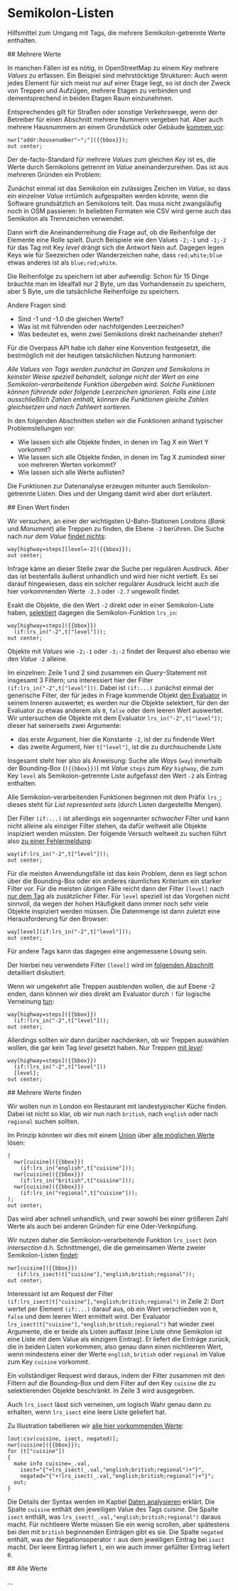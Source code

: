 Semikolon-Listen
================

Hilfsmittel zum Umgang mit Tags, die mehrere Semikolon-getrennte Werte enthalten.

<a name="intro"/>
## Mehrere Werte

In manchen Fällen ist es nötig,
in OpenStreetMap zu einem _Key_ mehrere _Values_ zu erfassen.
Ein Beispiel sind mehrstöcktige Strukturen:
Auch wenn jedes Element für sich meist nur auf einer Etage liegt,
so ist doch der Zweck von Treppen und Aufzügen, mehrere Etagen zu verbinden
und dementsprechend in beiden Etagen Raum einzunehmen.

Entsprechendes gilt für Straßen oder sonstige Verkehrswege,
wenn der Betreiber für einen Abschnitt mehrere Nummern vergeben hat.
Aber auch mehrere Hausnummern an einem Grundstück oder Gebäude [kommen vor](https://overpass-turbo.eu/?lat=51.5&lon=0.0&zoom=13&Q=CGI_STUB):

    nwr["addr:housenumber"~";"]({{bbox}});
    out center;

Der de-facto-Standard für mehrere _Values_ zum gleichen _Key_ ist es,
die Werte durch Semikolons getrennt im _Value_ aneinanderzureihen.
Das ist aus mehreren Gründen ein Problem:

Zunächst einmal ist das Semikolon ein zulässiges Zeichen im _Value_,
so dass ein einzelner _Value_ irrtümlich aufgespalten werden könnte,
wenn die Software grundsätzlich an Semikolons teilt.
Das muss nicht zwangsläufig noch in OSM passieren:
In beliebten Formaten wie CSV wird gerne auch das Semikolon als Trennzeichen verwendet.

Dann wirft die Aneinanderreihung die Frage auf, ob die Reihenfolge der Elemente eine Rolle spielt.
Durch Beispiele wie den Values `-2;-1` und `-1;-2` für das Tag mit Key _level_
drängt sich die Antwort Nein auf.
Dagegen legen Keys wie für Seezeichen oder Wanderzeichen nahe,
dass `red;white;blue` etwas anderes ist als `blue;red;white`.

Die Reihenfolge zu speichern ist aber aufwendig:
Schon für 15 Dinge bräuchte man im Idealfall nur 2 Byte, um das Vorhandensein zu speichern,
aber 5 Byte, um die tatsächliche Reihenfolge zu speichern.

Andere Fragen sind:

* Sind -1 und -1.0 die gleichen Werte?
* Was ist mit führenden oder nachfolgenden Leerzeichen?
* Was bedeutet es, wenn zwei Semikolons direkt nacheinander stehen?

Für die Overpass API habe ich daher eine Konvention festgesetzt,
die bestmöglich mit der heutigen tatsächlichen Nutzung harmoniert:

_Alle Values von Tags werden zunächst im Ganzen und Semikolons in keinster Weise speziell behandelt,
solange nicht der Wert an eine Semikolon-verarbeitende Funktion übergeben wird.
Solche Funktionen können führende oder folgende Leerzeichen ignorieren.
Falls eine Liste ausschließlich Zahlen enthält,
können die Funktionen gleiche Zahlen gleichsetzen und nach Zahlwert sortieren._

In den folgenden Abschnitten stellen wir die Funktionen anhand typischer Problemstellungen vor:

* Wie lassen sich alle Objekte finden, in denen im Tag X ein Wert Y vorkommt?
* Wie lassen sich alle Objekte finden, in denen im Tag X zumindest einer von mehreren Werten vorkommt?
* Wie lassen sich alle Werte auflisten?

Die Funktionen zur Datenanalyse erzeugen mitunter auch Semikolon-getrennte Listen.
Dies und der Umgang damit wird aber dort erläutert.

<a name="single"/>
## Einen Wert finden

Wir versuchen, an einer der wichtigsten U-Bahn-Stationen Londons (_Bank_ und _Monument_)
alle Treppen zu finden, die Ebene `-2` berühren.
Die Suche nach _nur dem Value_ [findet nichts](https://overpass-turbo.eu/?lat=51.512&lon=-0.0875&zoom=17&Q=CGI_STUB):

    way[highway=steps][level=-2]({{bbox}});
    out center;

Infrage käme an dieser Stelle zwar die Suche per regulären Ausdruck.
Aber das ist bestenfalls äußerst unhandlich und wird hier nicht vertieft.
Es sei darauf hingewiesen,
dass ein solcher regulärer Ausdruck leicht auch die hier vorkommenden Werte `-2.3` oder `-2.7` ungewollt findet.

Exakt die Objekte, die den Wert `-2` direkt oder in einer Semikolon-Liste haben,
[selektiert](https://overpass-turbo.eu/?lat=51.512&lon=-0.0875&zoom=17&Q=CGI_STUB) dagegen die Semikolon-Funktion `lrs_in`:

    way[highway=steps]({{bbox}})
      (if:lrs_in("-2",t["level"]));
    out center;

Objekte mit _Values_ wie `-2;-1` oder `-3;-2` findet der Request also ebenso wie den _Value_ `-2` alleine.

Im einzelnen:
Zeile 1 und 2 sind zusammen ein _Query_-Statement mit insgesamt 3 Filtern;
uns interessiert hier der Filter `(if:lrs_in("-2",t["level"]))`.
Dabei ist `(if:...)` zunächst einmal der generische Filter,
der für jedes in Frage kommende Objekt [den Evaluator](../preface/design.md#evaluators) in seinem Inneren auswertet;
es werden nur die Objekte selektiert, für den der Evaluator zu etwas anderem als `0`, `false` oder dem leeren Wert auswertet.
Wir untersuchen die Objekte mit dem Evaluator `lrs_in("-2",t["level"])`;
dieser hat seinerseits zwei Argumente:

* das erste Argument, hier die Konstante `-2`, ist der zu findende Wert
* das zweite Argument, hier `t["level"]`, ist die zu durchsuchende Liste

Insgesamt steht hier also als Anweisung:
Suche alle _Ways_ (`way`) innerhalb der Bounding-Box (`({{bbox}})`) mit _Value_ `steps` zum _Key_ `highway`,
die zum Key `level` als Semikolon-getrennte Liste aufgefasst den Wert `-2` als Eintrag enthalten.

Alle Semikolon-verarbeitenden Funktionen beginnen mit dem Präfix `lrs_`;
dieses steht für _List represented sets_ (durch Listen dargestellte Mengen).

Der Filter `(if:...)` ist allerdings ein sogennanter _schwacher_ Filter
und kann nicht alleine als einziger Filter stehen, da dafür weltweit alle Objekte inspiziert werden müssten.
Der folgende Versuch  weltweit zu suchen führt also [zu einer Fehlermeldung](https://overpass-turbo.eu/?lat=51.512&lon=-0.0875&zoom=17&Q=CGI_STUB):

    way(if:lrs_in("-2",t["level"]));
    out center;

Für die meisten Anwendungsfälle ist das kein Problem,
denn es liegt schon über die Bounding-Box oder ein anderes räumliches Kriterium ein starker Filter vor.
Für die meisten übrigen Fälle reicht dann der Filter `[level]` nach [nur dem Tag](todo.md) als zusätzlicher Filter.
Für `level` speziell ist das Vorgehen nicht sinnvoll,
da wegen der hohen Häufigkeit dann immer noch sehr viele Objekte inspiziert werden müssen.
Die Datenmenge ist dann zuletzt eine Herausforderung für den Browser:
<!-- NO_QL_LINK -->

    way[level](if:lrs_in("-2",t["level"]));
    out center;

Für andere Tags kann das dagegen eine angemessene Lösung sein.

Der hierbei neu verwendete Filter `[level]` wird im [folgenden Abschnitt](misc_criteria.md#per_key) detailliert diskutiert.

Wenn wir umgekehrt alle Treppen ausblenden wollen, die auf Ebene -2 enden,
dann können wir dies direkt am Evaluator durch `!` für logische Verneinung [tun](https://overpass-turbo.eu/?lat=51.512&lon=-0.0875&zoom=17&Q=CGI_STUB):

    way[highway=steps]({{bbox}})
      (if:!lrs_in("-2",t["level"]));
    out center;

Allerdings sollten wir dann darüber nachdenken,
ob wir Treppen auswählen wollen, die gar kein Tag _level_ gesetzt haben. Nur Treppen [mit _level_](https://overpass-turbo.eu/?lat=51.512&lon=-0.0875&zoom=17&Q=CGI_STUB):

    way[highway=steps]({{bbox}})
      (if:!lrs_in("-2",t["level"]))
      [level];
    out center;

<a name="multiple"/>
## Mehrere Werte finden

Wir wollen nun in London ein Restaurant mit landestypischer Küche finden.
Dabei ist nicht so klar, ob wir nun nach `british`, nach `english` oder nach `regional` suchen sollten.

Im Prinzip könnten wir dies mit einem [Union](union.md#union) über [alle möglichen Werte](https://overpass-turbo.eu/?lat=51.512&lon=-0.0875&zoom=14&Q=CGI_STUB) lösen:

    (
      nwr[cuisine]({{bbox}})
        (if:lrs_in("english",t["cuisine"]));
      nwr[cuisine]({{bbox}})
        (if:lrs_in("british",t["cuisine"]));
      nwr[cuisine]({{bbox}})
        (if:lrs_in("regional",t["cuisine"]));
    );
    out center;

Das wird aber schnell unhandlich,
und zwar sowohl bei einer größeren Zahl Werte als auch bei anderen Gründen für eine Oder-Verknpüfung.

Wir nutzen daher die Semikolon-verarbeitende Funktion `lrs_isect` (von _intersection_ d.h. Schnittmenge),
die die gemeinsamen Werte zweier Semikolon-Listen [findet](https://overpass-turbo.eu/?lat=51.512&lon=-0.0875&zoom=14&Q=CGI_STUB):

    nwr[cuisine]({{bbox}})
       (if:lrs_isect(t["cuisine"],"english;british;regional"));
    out center;

Interessant ist am Request der Filter `(if:lrs_isect(t["cuisine"],"english;british;regional")` in Zeile 2:
Dort wertet per Element `(if:...)` darauf aus,
ob ein Wert verschieden von `0`, `false` und dem leeren Wert ermittelt wird.
Der Evaluator `lrs_isect(t["cuisine"],"english;british;regional")` hat wieder zwei Argumente,
die er beide als Listen auffasst
(eine Liste ohne Semikolon ist eine Liste mit dem Value als einzigem Eintrag).
Er liefert die Einträge zurück, die in beiden Listen vorkommen;
also genau dann einen nichtleeren Wert,
wenn mindestens einer der Werte `english`, `british` oder `regional` im Value zum Key `cuisine` vorkommt.

Ein vollständiger Request wird daraus, indem der Filter zusammen mit den Filtern auf die Bounding-Box und dem Filter auf den Key `cuisine` die zu selektierenden Objekte beschränkt.
In Zeile 3 wird ausgegeben.

Auch `lrs_isect` lässt sich verneinen, um logisch Wahr genau dann zu erhalten,
wenn `lrs_isect` eine leere Liste geliefert hat.

Zu Illustration tabellieren wir [alle hier vorkommenden Werte](https://overpass-turbo.eu/?lat=51.512&lon=-0.0875&zoom=14&Q=CGI_STUB):

    [out:csv(cuisine, isect, negated)];
    nwr[cuisine]({{bbox}});
    for (t["cuisine"])
    {
      make info cuisine=_.val,
        isect="{"+lrs_isect(_.val,"english;british;regional")+"}",
        negated="{"+!lrs_isect(_.val,"english;british;regional")+"}";
      out;
    }

Die Details der Syntax werden im Kaptiel [Daten analysieren](../analysis/index.md) erklärt.
Die Spalte `cuisine` enthält den jeweiligen Value des Tags _cuisine_.
Die Spalte `isect` enthält, was `lrs_isect(_.val,"english;british;regional")` daraus macht.
Für nichtleere Werte müssen Sie ein wenig scrollen,
aber spätestens bei den mit `british` beginnenden Einträgen gibt es sie.
Die Spalte `negated` enthält, was der Negationsoperator `!` aus dem jeweiligen Eintrag bei `isect` macht.
Der leere Eintrag liefert `1`, ein wie auch immer gefüllter Eintrag liefert `0`.

<a name="all"/>
## Alle Werte

...

<!--
  lrs_union
  Kombination lrs_union(set(..), "")
  sinnvoller sonstiger Einsatz?
  Verneinen
-->
